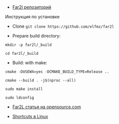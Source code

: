 - [Far2l репозиторий](https://github.com/elfmz/far2l)

Инструкция по установке

- Clone `git clone https://github.com/elfmz/far2l`


- Prepare build directory: 

`mkdir -p far2l/_build`

`cd far2l/_build`

- Build: with make:

`cmake -DUSEWX=yes -DCMAKE_BUILD_TYPE=Release ..`

`cmake --build . -j$(nproc --all)` 

`sudo make install`

`sudo ldconfig`

- [Far2L статья на opensource.com](https://opensource.com/article/22/12/linux-file-manager-far2l)

- [Shortcuts в Linux](https://habr.com/ru/articles/23523/)